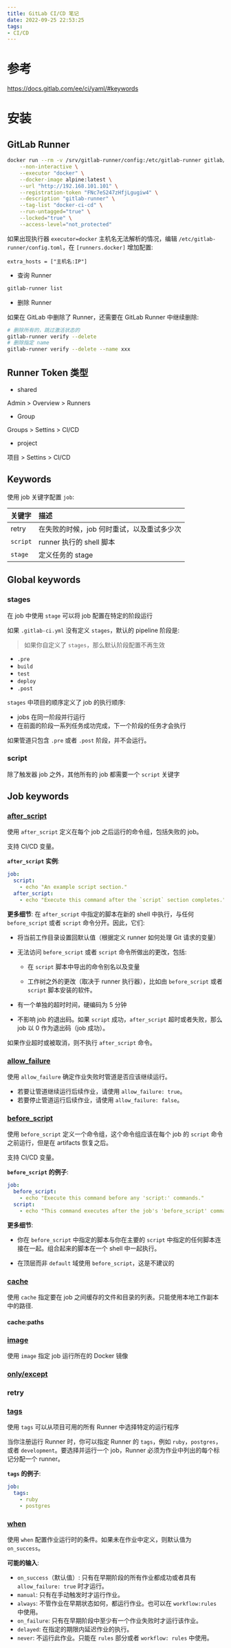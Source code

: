 ```yaml
---
title: GitLab CI/CD 笔记
date: 2022-09-25 22:53:25
tags:
- CI/CD
---
```


# 参考

https://docs.gitlab.com/ee/ci/yaml/#keywords


# 安装

## GitLab Runner


```bash
docker run --rm -v /srv/gitlab-runner/config:/etc/gitlab-runner gitlab/gitlab-runner register \
    --non-interactive \
    --executor "docker" \
    --docker-image alpine:latest \
    --url "http://192.168.101.101" \
    --registration-token "FNc7eS247zHfjLgugiw4" \
    --description "gitlab-runner" \
    --tag-list "docker-ci-cd" \
    --run-untagged="true" \
    --locked="true" \
    --access-level="not_protected"
```



如果出现执行器 `executor=docker` 主机名无法解析的情况，编辑 `/etc/gitlab-runner/config.toml`，在 `[runners.docker]` 增加配置:

```
extra_hosts = ["主机名:IP"]
```


- 查询 Runner

```bash
gitlab-runner list
```


- 删除 Runner

如果在 GitLab 中删除了 Runner，还需要在 GitLab Runner 中继续删除:

```bash
# 删除所有的，跳过激活状态的
gitlab-runner verify --delete
# 删除指定 name
gitlab-runner verify --delete --name xxx
```


## Runner Token 类型

- shared

Admin > Overview > Runners

- Group

Groups > Settins > CI/CD

- project

项目 > Settins > CI/CD



## Keywords

使用 job 关键字配置 `job`:

|关键字|描述|
|:-|:-|
|retry|在失败的时候，job 何时重试，以及重试多少次|
|`script`|runner 执行的 shell 脚本|
|`stage`|定义任务的 stage|

## Global keywords



### <span id="stages">stages</span>

在 job 中使用 `stage` 可以将 job 配置在特定的阶段运行

如果 `.gitlab-ci.yml` 没有定义 `stages`，默认的 pipeline 阶段是:

> 如果你自定义了 `stages`，那么默认阶段配置不再生效

- `.pre`
- `build`
- `test`
- `deploy`
- `.post`

`stages` 中项目的顺序定义了 job 的执行顺序:

- jobs 在同一阶段并行运行
- 在前面的阶段一系列任务成功完成，下一个阶段的任务才会执行


如果管道只包含 `.pre` 或者 `.post` 阶段，并不会运行。


### script

除了触发器 job 之外，其他所有的 job 都需要一个 `script` 关键字


## Job keywords


### <a id="after_script" href="https://docs.gitlab.com/ee/ci/yaml/#after_script">after_script</a>

使用 `after_script` 定义在每个 job 之后运行的命令组，包括失败的 job。

支持 CI/CD 变量。

**`after_script` 实例**:

```yml
job:
  script:
    - echo "An example script section."
  after_script:
    - echo "Execute this command after the `script` section completes."
```

**更多细节**:
在 `after_script` 中指定的脚本在新的 shell 中执行，与任何 `before_script` 或者 `script` 命令分开。因此，它们:

- 将当前工作目录设置回默认值（根据定义 runner 如何处理 Git 请求的变量）

- 无法访问 `before_script` 或者 `script` 命令所做出的更改，包括:

    - 在 `script` 脚本中导出的命令别名以及变量

    - 工作树之外的更改（取决于 runner 执行器），比如由 `before_script` 或者 `script` 脚本安装的软件。

- 有一个单独的超时时间，硬编码为 5 分钟

- 不影响 job 的退出码。如果 `script` 成功，`after_script` 超时或者失败，那么 job 以 0 作为退出码（job 成功）。

如果作业超时或被取消，则不执行 `after_script` 命令。


### <a id="allow_failure" href="https://docs.gitlab.com/ee/ci/yaml/#allow_failure">allow_failure</a>

使用 `allow_failure` 确定作业失败时管道是否应该继续运行。

- 若要让管道继续运行后续作业，请使用 `allow_failure: true`。
- 若要停止管道运行后续作业，请使用 `allow_failure: false`。

### <a id="before_script" href="https://docs.gitlab.com/ee/ci/yaml/#before_script">before_script</a>

使用 `before_script` 定义一个命令组，这个命令组应该在每个 job 的 `script` 命令之前运行，但是在 artifacts 恢复之后。



支持 CI/CD 变量。

**`before_script` 的例子**:

```yml
job:
  before_script:
    - echo "Execute this command before any 'script:' commands."
  script:
    - echo "This command executes after the job's 'before_script' commands."
```

**更多细节**:

- 你在 `before_script` 中指定的脚本与你在主要的 `script` 中指定的任何脚本连接在一起。组合起来的脚本在一个 shell 中一起执行。

- 在顶层而非 `default` 域使用 `before_script`，这是不建议的

### <a id="cache" href="https://docs.gitlab.com/ee/ci/yaml/#cache">cache</a>

使用 `cache` 指定要在 job 之间缓存的文件和目录的列表。只能使用本地工作副本中的路径.


#### cache:paths

### <a id="image" href="https://docs.gitlab.com/ee/ci/yaml/#image">image</a>

使用 `image` 指定 job 运行所在的 Docker 镜像


### <a id="only/except" href="https://docs.gitlab.com/ee/ci/yaml/#only--except">only\/except</a>

### <a id="retry">retry</a>


### <a id="tags" href="https://docs.gitlab.com/ee/ci/yaml/#tags">tags</a>

使用 `tags` 可以从项目可用的所有 Runner 中选择特定的运行程序

当你注册运行 Runner 时，你可以指定 Runner 的 `tags`，例如 `ruby`，`postgres`，或者 `development`。要选择并运行一个 job，Runner 必须为作业中列出的每个标记分配一个 runner。

**`tags` 的例子**:

```yml
job:
  tags:
    - ruby
    - postgres
```


### <a id="when" href="https://docs.gitlab.com/ee/ci/yaml/#when">when</a>

使用 `when` 配置作业运行时的条件。如果未在作业中定义，则默认值为 `on_success`。


**可能的输入**:

- `on_success`（默认值）: 只有在早期阶段的所有作业都成功或者具有 `allow_failure: true` 时才运行。
- `manual`: 只有在手动触发时才运行作业。
- `always`: 不管作业在早期状态如何，都运行作业。也可以在 `workflow:rules` 中使用。
- `on_failure`: 只有在早期阶段中至少有一个作业失败时才运行该作业。
- `delayed`: 在指定的期限内延迟作业的执行。
- `never`: 不运行此作业。只能在 `rules` 部分或者 `workflow: rules` 中使用。